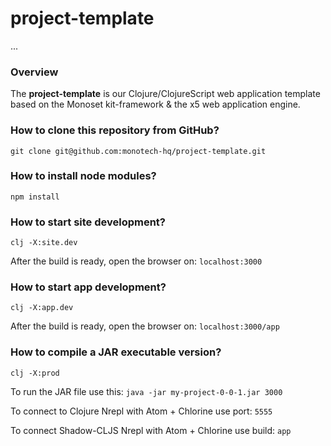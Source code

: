 
# project-template

...

### Overview

The <strong>project-template</strong> is our Clojure/ClojureScript web application
template based on the Monoset kit-framework & the x5 web application engine.

### How to clone this repository from GitHub?

```
git clone git@github.com:monotech-hq/project-template.git
```

### How to install node modules?

```
npm install
```

### How to start site development?

```
clj -X:site.dev
```
After the build is ready, open the browser on: `localhost:3000`

### How to start app development?

```
clj -X:app.dev
```

After the build is ready, open the browser on: `localhost:3000/app`

### How to compile a JAR executable version?

```
clj -X:prod
```

To run the JAR file use this: `java -jar my-project-0-0-1.jar 3000`

To connect to Clojure Nrepl with Atom + Chlorine use port: `5555`

To connect Shadow-CLJS Nrepl with Atom + Chlorine use build: `app`
